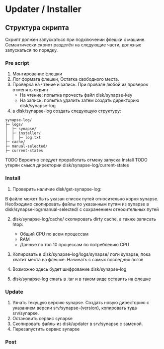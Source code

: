 # Updater / Installer

## Структура скрипта

Скрипт должен запускаться при подключении флешки к машине. Семантически скрипт разделён на следующие части, должные запускаться по порядку.

### Pre script
1. Монтирование флешки
2. Лог формата флешки, Остатка свободного места.
3. Проверка на чтение и запись. При провале любой из проверок отменять скрипт.
	- На чтение: попытка прочесть файл disk/synapse-key
	- На запись: попытка удалить затем создать директорию disk/synapse-log
4. в disk/synapse-log создать следующую структуру:
```
synapse-log/
├─ logs/
│  ├─ synapse/
│  ├─ installer/
│  │  ├─ log.txt
├─ cache/
├─ manual-selected/
├─ current-states
```

TODO Вероятно следует проработать отмену запуска Install
TODO утерян смысл директории disk/synapse-log/current-states

### Install
1. Проверить наличие disk/get-synapse-log:

В файле может быть указан список путей относительно корня synapse. Необходимо скопировать файлы по указанным путям из synapse в disk/synapse-log/manual-selected/ с сохранением относительных путей

2. disk/synapse-log/cache/ скопировать dirty cache, а также записать htop:
	- Общий CPU по всем процессам
	- RAM
	- Данные по топ 10 процессам по потреблению CPU

3. Копировать в disk/synapse-log/logs/synapse/ логи synapse, пока хватит места на флешке. Начинать с самых последних логов

4. Возможно здесь будет шифрование disk/synapse-log

5. disk/synapse-log сжать в .tar и в таком виде оставить на флешке

### Update
1. Узнать текущую версию synapse. Создать новую директорию с указанием версии srv/synapse-{version}, копировать туда srv/synapse.
2. Остановить сервис synapse
3. Скопировать файлы из disk/updater в srv/synapse c заменой.
4. Перезапустить сервис synapse

### Post
